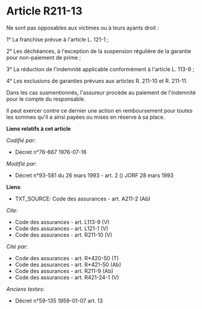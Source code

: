 # Article R211-13

Ne sont pas opposables aux victimes ou à leurs ayants droit : 

1° La franchise prévue à l'article L. 121-1 ; 

2° Les déchéances, à l'exception de la suspension régulière de la garantie pour non-paiement de prime ; 

3° La réduction de l'indemnité applicable conformément à l'article L. 113-9 ; 

4° Les exclusions de garanties prévues aux articles R. 211-10 et R. 211-11. 

Dans les cas susmentionnés, l'assureur procède au paiement de l'indemnité pour le compte du responsable. 

Il peut exercer contre ce dernier une action en remboursement pour toutes les sommes qu'il a ainsi payées ou mises en réserve
à sa place.

**Liens relatifs à cet article**

_Codifié par_:

  - Décret n°76-667 1976-07-16

_Modifié par_:

  - Décret n°93-581 du 26 mars 1993 - art. 2 () JORF 28 mars 1993

**Liens**:

  - TXT_SOURCE: Code des assurances - art. A211-2 (Ab)

_Cite_:

  - Code des assurances - art. L113-9 (V)
  - Code des assurances - art. L121-1 (V)
  - Code des assurances - art. R211-10 (V)

_Cité par_:

  - Code des assurances - art. R*420-50 (T)
  - Code des assurances - art. R*421-50 (Ab)
  - Code des assurances - art. R211-9 (Ab)
  - Code des assurances - art. R421-24-1 (V)

_Anciens textes_:

  - Décret n°59-135 1959-01-07 art. 13
